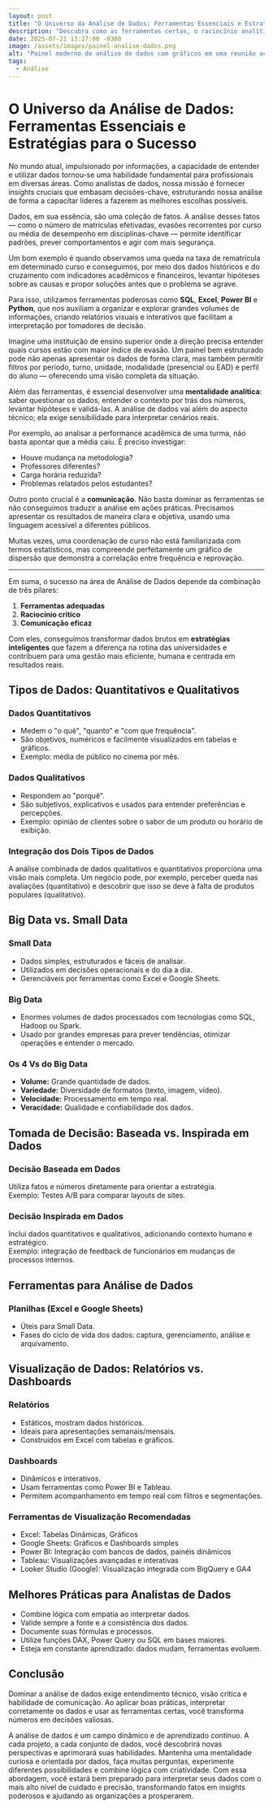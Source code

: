 ```yaml
---
layout: post
title: "O Universo da Análise de Dados: Ferramentas Essenciais e Estratégias para o Sucesso"
description: "Descubra como as ferramentas certas, o raciocínio analítico e a comunicação eficaz transformam dados brutos em decisões estratégicas no contexto da educação superior."
date: 2025-07-21 13:27:00 -0300
image: /assets/images/painel-analise-dados.png
alt: "Painel moderno de análise de dados com gráficos em uma reunião acadêmica, mostrando professores e gestores universitários analisando informações."
tags:
  - Análise
---
```


# O Universo da Análise de Dados: Ferramentas Essenciais e Estratégias para o Sucesso

No mundo atual, impulsionado por informações, a capacidade de entender e utilizar dados tornou-se uma habilidade fundamental para profissionais em diversas áreas. Como analistas de dados, nossa missão é fornecer insights cruciais que embasam decisões-chave, estruturando nossa análise de forma a capacitar líderes a fazerem as melhores escolhas possíveis.

Dados, em sua essência, são uma coleção de fatos. A análise desses fatos — como o número de matrículas efetivadas, evasões recorrentes por curso ou média de desempenho em disciplinas-chave — permite identificar padrões, prever comportamentos e agir com mais segurança. 

Um bom exemplo é quando observamos uma queda na taxa de rematrícula em determinado curso e conseguimos, por meio dos dados históricos e do cruzamento com indicadores acadêmicos e financeiros, levantar hipóteses sobre as causas e propor soluções antes que o problema se agrave.

Para isso, utilizamos ferramentas poderosas como **SQL**, **Excel**, **Power BI** e **Python**, que nos auxiliam a organizar e explorar grandes volumes de informações, criando relatórios visuais e interativos que facilitam a interpretação por tomadores de decisão. 

Imagine uma instituição de ensino superior onde a direção precisa entender quais cursos estão com maior índice de evasão. Um painel bem estruturado pode não apenas apresentar os dados de forma clara, mas também permitir filtros por período, turno, unidade, modalidade (presencial ou EAD) e perfil do aluno — oferecendo uma visão completa da situação.

Além das ferramentas, é essencial desenvolver uma **mentalidade analítica**: saber questionar os dados, entender o contexto por trás dos números, levantar hipóteses e validá-las. A análise de dados vai além do aspecto técnico; ela exige sensibilidade para interpretar cenários reais.

Por exemplo, ao analisar a performance acadêmica de uma turma, não basta apontar que a média caiu. É preciso investigar:

- Houve mudança na metodologia?
- Professores diferentes?
- Carga horária reduzida?
- Problemas relatados pelos estudantes?

Outro ponto crucial é a **comunicação**. Não basta dominar as ferramentas se não conseguimos traduzir a análise em ações práticas. Precisamos apresentar os resultados de maneira clara e objetiva, usando uma linguagem acessível a diferentes públicos.

Muitas vezes, uma coordenação de curso não está familiarizada com termos estatísticos, mas compreende perfeitamente um gráfico de dispersão que demonstra a correlação entre frequência e reprovação.

---

Em suma, o sucesso na área de Análise de Dados depende da combinação de três pilares:

1. **Ferramentas adequadas**
2. **Raciocínio crítico**
3. **Comunicação eficaz**

Com eles, conseguimos transformar dados brutos em **estratégias inteligentes** que fazem a diferença na rotina das universidades e contribuem para uma gestão mais eficiente, humana e centrada em resultados reais.

## Tipos de Dados: Quantitativos e Qualitativos

### Dados Quantitativos

- Medem o "o quê", "quanto" e "com que frequência".
- São objetivos, numéricos e facilmente visualizados em tabelas e gráficos.
- Exemplo: média de público no cinema por mês.

### Dados Qualitativos

- Respondem ao "porquê".
- São subjetivos, explicativos e usados para entender preferências e percepções.
- Exemplo: opinião de clientes sobre o sabor de um produto ou horário de exibição.

### Integração dos Dois Tipos de Dados

A análise combinada de dados qualitativos e quantitativos proporciona uma visão mais completa. Um negócio pode, por exemplo, perceber queda nas avaliações (quantitativo) e descobrir que isso se deve à falta de produtos populares (qualitativo).

## Big Data vs. Small Data

### Small Data

- Dados simples, estruturados e fáceis de analisar.
- Utilizados em decisões operacionais e do dia a dia.
- Gerenciáveis por ferramentas como Excel e Google Sheets.

### Big Data

- Enormes volumes de dados processados com tecnologias como SQL, Hadoop ou Spark.
- Usado por grandes empresas para prever tendências, otimizar operações e entender o mercado.

### Os 4 Vs do Big Data

- **Volume:** Grande quantidade de dados.
- **Variedade:** Diversidade de formatos (texto, imagem, vídeo).
- **Velocidade:** Processamento em tempo real.
- **Veracidade:** Qualidade e confiabilidade dos dados.

## Tomada de Decisão: Baseada vs. Inspirada em Dados

### Decisão Baseada em Dados

Utiliza fatos e números diretamente para orientar a estratégia.  
Exemplo: Testes A/B para comparar layouts de sites.

### Decisão Inspirada em Dados

Inclui dados quantitativos e qualitativos, adicionando contexto humano e estratégico.  
Exemplo: integração de feedback de funcionários em mudanças de processos internos.

## Ferramentas para Análise de Dados

### Planilhas (Excel e Google Sheets)

- Úteis para Small Data.
- Fases do ciclo de vida dos dados: captura, gerenciamento, análise e arquivamento.

## Visualização de Dados: Relatórios vs. Dashboards

### Relatórios

- Estáticos, mostram dados históricos.
- Ideais para apresentações semanais/mensais.
- Construídos em Excel com tabelas e gráficos.

### Dashboards

- Dinâmicos e interativos.
- Usam ferramentas como Power BI e Tableau.
- Permitem acompanhamento em tempo real com filtros e segmentações.

### Ferramentas de Visualização Recomendadas

- Excel: Tabelas Dinâmicas, Gráficos
- Google Sheets: Gráficos e Dashboards simples
- Power BI: Integração com bancos de dados, painéis dinâmicos
- Tableau: Visualizações avançadas e interativas
- Looker Studio (Google): Visualização integrada com BigQuery e GA4

## Melhores Práticas para Analistas de Dados

- Combine lógica com empatia ao interpretar dados.
- Valide sempre a fonte e a consistência dos dados.
- Documente suas fórmulas e processos.
- Utilize funções DAX, Power Query ou SQL em bases maiores.
- Esteja em constante aprendizado: dados mudam, ferramentas evoluem.

## Conclusão

Dominar a análise de dados exige entendimento técnico, visão crítica e habilidade de comunicação. Ao aplicar boas práticas, interpretar corretamente os dados e usar as ferramentas certas, você transforma números em decisões valiosas.

A análise de dados é um campo dinâmico e de aprendizado contínuo. A cada projeto, a cada conjunto de dados, você descobrirá novas perspectivas e aprimorará suas habilidades. Mantenha uma mentalidade curiosa e orientada por dados, faça muitas perguntas, experimente diferentes possibilidades e combine lógica com criatividade. Com essa abordagem, você estará bem preparado para interpretar seus dados com o mais alto nível de cuidado e precisão, transformando fatos em insights poderosos e ajudando as organizações a prosperarem.